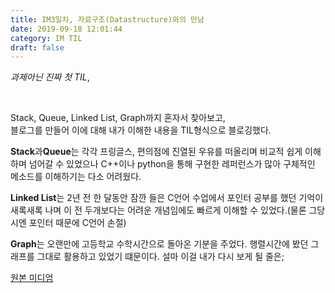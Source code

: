 ```yaml
---
title: IM3일차, 자료구조(Datastructure)와의 만남
date: 2019-09-18 12:01:44
category: IM TIL
draft: false
---
```


_과제아닌 진짜 첫 TIL_,

<p>&nbsp;</p>

Stack, Queue, Linked List, Graph까지 혼자서 찾아보고,  
블로그를 만들어 이에 대해 내가 이해한 내용을 TIL형식으로 블로깅했다.

**Stack**과**Queue**는 각각 프링글스, 편의점에 진열된 우유를 떠올리며 비교적 쉽게 이해하며 넘어갈 수 있었으나 C++이나 python을 통해 구현한 레퍼런스가 많아 구체적인 메소드를 이해하기는 다소 어려웠다.

**Linked List**는 2년 전 한 달동안 잠깐 들은 C언어 수업에서 포인터 공부를 했던 기억이 새록새록 나며 이 전 두개보다는 어려운 개념임에도 빠르게 이해할 수 있었다.(물론 그당시엔 포인터 때문에 C언어 손절)

**Graph**는 오랜만에 고등학교 수학시간으로 돌아온 기분을 주었다. 행렬시간에 봤던 그래프를 그대로 활용하고 있었기 떄문이다. 설마 이걸 내가 다시 보게 될 줄은;

[원본 미디엄](https://medium.com/@phano1020/til-im-3일차-자료구조-data-structure-와의-만남-afb149c142ff)
